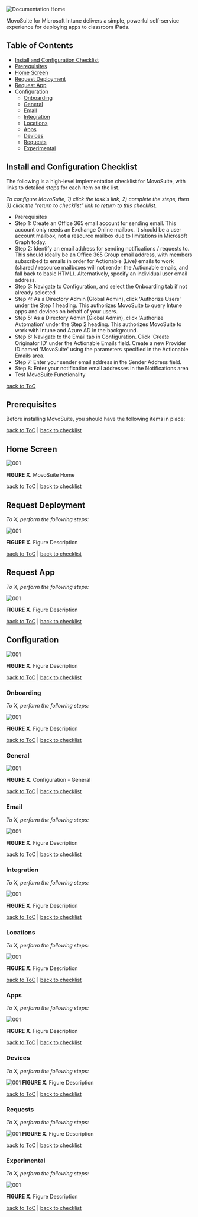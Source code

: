![Documentation Home](images/header_img.png)

MovoSuite for Microsoft Intune delivers a simple, powerful self-service experience for deploying apps to classroom iPads.

## Table of Contents

- [Install and Configuration Checklist](#install-and-configuration-checklist)
- [Prerequisites](#prerequisites)
- [Home Screen](#home-screen)
- [Request Deployment](#request-deployment)
- [Request App](#request-app)
- [Configuration](#configuration)
  - [Onboarding](#onboarding)
  - [General](#general)
  - [Email](#email)
  - [Integration](#integration)
  - [Locations](#locations)
  - [Apps](#apps)
  - [Devices](#devices)
  - [Requests](#requests)
  - [Experimental](#experimental)

## Install and Configuration Checklist<!-- omit in toc -->

The following is a high-level implementation checklist for MovoSuite, with links to detailed steps for each item on the list. 

*To configure MovoSuite, 1) click the task's link, 2) complete the steps, then 3) click the "return to checklist" link to return to this checklist.*

- Prerequisites
- Step 1: Create an Office 365 email account for sending email. This account only needs an Exchange Online mailbox. It should be a user account mailbox, not a resource mailbox due to limitations in Microsoft Graph today.
- Step 2: Identify an email address for sending notifications / requests to. This should ideally be an Office 365 Group email address, with members subscribed to emails in order for Actionable (Live) emails to work (shared / resource mailboxes will not render the Actionable emails, and fall back to basic HTML). Alternatively, specify an individual user email address.
- Step 3: Navigate to Configuration, and select the Onboarding tab if not already selected
- Step 4: As a Directory Admin (Global Admin), click 'Authorize Users' under the Step 1 heading. This authorizes MovoSuite to query Intune apps and devices on behalf of your users.
- Step 5: As a Directory Admin (Global Admin), click 'Authorize Automation' under the Step 2 heading. This authorizes MovoSuite to work with Intune and Azure AD in the background.
- Step 6: Navigate to the Email tab in Configuration. Click 'Create Originator ID' under the Actionable Emails field. Create a new Provider ID named 'MovoSuite' using the parameters specified in the Actionable Emails area.
- Step 7: Enter your sender email address in the Sender Address field.
- Step 8: Enter your notification email addresses in the Notifications area
- Test MovoSuite Functionality

[back to ToC](#table-of-contents)

## Prerequisites<!-- omit in toc -->

Before installing MovoSuite, you should have the following items in place:

[back to ToC](#table-of-contents) | [back to checklist](#install-and-configuration-checklist)


## Home Screen<!-- omit in toc -->

![001](images/home_all.png)

**FIGURE X**. MovoSuite Home

[back to ToC](#table-of-contents) | [back to checklist](#install-and-configuration-checklist)

## Request Deployment<!-- omit in toc -->

*To X, perform the following steps:*

![001](images/req_dep_all.png)

**FIGURE X**. Figure Description

[back to ToC](#table-of-contents) | [back to checklist](#install-and-configuration-checklist)

## Request App<!-- omit in toc -->

*To X, perform the following steps:*

![001](images/req_app_all.png)

**FIGURE X**. Figure Description

[back to ToC](#table-of-contents) | [back to checklist](#install-and-configuration-checklist)

## Configuration<!-- omit in toc -->

![001](images/icon.png)

**FIGURE X**. Figure Description

[back to ToC](#table-of-contents) | [back to checklist](#install-and-configuration-checklist)

### Onboarding<!-- omit in toc -->

*To X, perform the following steps:*

![001](images/cfg_onb_all.png)

**FIGURE X**. Figure Description

[back to ToC](#table-of-contents) | [back to checklist](#install-and-configuration-checklist)

### General<!-- omit in toc -->

![001](images/cfg_gen_all.png)

**FIGURE X**. Configuration - General

[back to ToC](#table-of-contents) | [back to checklist](#install-and-configuration-checklist)

### Email<!-- omit in toc -->

*To X, perform the following steps:*

![001](images/cfg_email_all.png)

**FIGURE X**. Figure Description

[back to ToC](#table-of-contents) | [back to checklist](#install-and-configuration-checklist)

### Integration<!-- omit in toc -->

*To X, perform the following steps:*

![001](images/cfg_int_all.png)

**FIGURE X**. Figure Description

[back to ToC](#table-of-contents) | [back to checklist](#install-and-configuration-checklist)

### Locations<!-- omit in toc -->

*To X, perform the following steps:*

![001](images/cfg_log_all.png)

**FIGURE X**. Figure Description

[back to ToC](#table-of-contents) | [back to checklist](#install-and-configuration-checklist)

### Apps<!-- omit in toc -->

*To X, perform the following steps:*

![001](images/cfg_app_all.png)

**FIGURE X**. Figure Description

[back to ToC](#table-of-contents) | [back to checklist](#install-and-configuration-checklist)

### Devices<!-- omit in toc -->

*To X, perform the following steps:*

![001](images/cfg_dev_all.png)
**FIGURE X**. Figure Description

[back to ToC](#table-of-contents) | [back to checklist](#install-and-configuration-checklist)

### Requests<!-- omit in toc -->

*To X, perform the following steps:*

![001](images/cfg_req_all.png)
**FIGURE X**. Figure Description

[back to ToC](#table-of-contents) | [back to checklist](#install-and-configuration-checklist)

### Experimental<!-- omit in toc -->

*To X, perform the following steps:*

![001](images/cfg_exp_all.png)

**FIGURE X**. Figure Description

[back to ToC](#table-of-contents) | [back to checklist](#install-and-configuration-checklist)